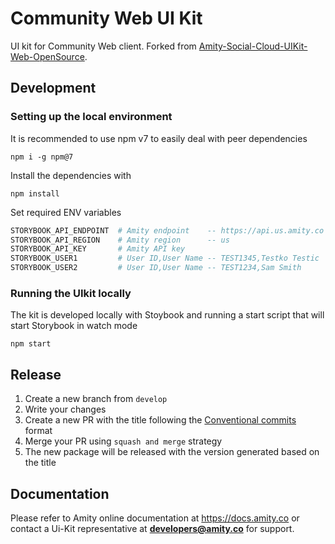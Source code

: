 # Community Web UI Kit

UI kit for Community Web client. Forked from [Amity-Social-Cloud-UIKit-Web-OpenSource](https://github.com/AmityCo/Amity-Social-Cloud-UIKit-Web-OpenSource).

## Development
### Setting up the local environment

It is recommended to use npm v7 to easily deal with peer dependencies
```
npm i -g npm@7
```

Install the dependencies with

```
npm install
```

Set required ENV variables
```bash
STORYBOOK_API_ENDPOINT  # Amity endpoint    -- https://api.us.amity.co
STORYBOOK_API_REGION    # Amity region      -- us
STORYBOOK_API_KEY       # Amity API key
STORYBOOK_USER1         # User ID,User Name -- TEST1345,Testko Testic
STORYBOOK_USER2         # User ID,User Name -- TEST1234,Sam Smith
```


### Running the UIkit locally

The kit is developed locally with Stoybook and running a start script that will start Storybook in watch mode

```
npm start
```

## Release

1. Create a new branch from `develop`
2. Write your changes
3. Create a new PR with the title following the [Conventional commits](https://www.conventionalcommits.org/en/v1.0.0/) format
4. Merge your PR using `squash and merge` strategy
5. The new package will be released with the version generated based on the title

## Documentation

Please refer to Amity online documentation at https://docs.amity.co or contact a Ui-Kit representative at **developers@amity.co** for support.
